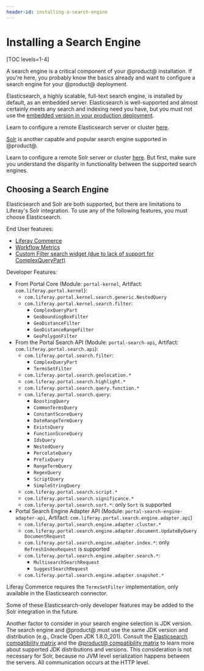 ```yaml
---
header-id: installing-a-search-engine
---
```


# Installing a Search Engine

[TOC levels=1-4]

A search engine is a critical component of your @product@ installation. If
you're here, you probably know the basics already and want to configure a
search engine for your @product@ deployment. 

Elasticsearch, a highly scalable, full-text search engine, is installed by
default, as an embedded server. Elasticsearch is well-supported and almost
certainly meets any search and indexing need you have, but you must not use the
[embedded version in your production deployment](/docs/7-2/deploy/-/knowledge_base/d/elasticsearch#embedded-vs-remote-operation-mode). 

Learn to configure a remote Elasticsearch server or cluster
[here](/docs/7-2/deploy/-/knowledge_base/d/installing-elasticsearch).

[Solr](http://lucene.apache.org/solr) 
is another capable and popular search engine supported in @product@. 

Learn to configure a remote Solr server or cluster
[here](/docs/7-2/deploy/-/knowledge_base/d/installing-solr). But first, make
sure you understand the disparity in functionality between the supported search
engines.

## Choosing a Search Engine

Elasticsearch and Solr are both supported, but there are limitations to
Liferay's Solr integration. To use any of the following features, you must
choose Elasticsearch. 

End User features:

- [Liferay Commerce](https://help.liferay.com/hc/en-us/articles/360017869952)
- [Workflow Metrics](/docs/7-2/user/-/knowledge_base/u/workflow-metrics-the-service-level-agreement) 
- [Custom Filter search widget (due to lack of support for ComplexQueryPart)](/docs/7-2/user/-/knowledge_base/u/filtering-search-results-with-the-custom-filter-widget)

<!-- Not yet released
- Search Tuning: Result Rankings - Confirming with Dennis
- Search Tuning: Synonyms - Confirming with Dennis-->

Developer Features:

- From Portal Core (Module: `portal-kernel`, Artifact:
    `com.liferay.portal.kernel`):
    - `com.liferay.portal.kernel.search.generic.NestedQuery`
    - `com.liferay.portal.kernel.search.filter`:
        - `ComplexQueryPart`
        - `GeoBoundingBoxFilter`
        - `GeoDistanceFilter`
        - `GeoDistanceRangeFilter`
        - `GeoPolygonFilter`
- From the Portal Search API (Module: `portal-search-api`, Artifact:
    `com.liferay.portal.search.api`):
    - `com.liferay.portal.search.filter`:
        - `ComplexQueryPart`
        - `TermsSetFilter`
    - `com.liferay.portal.search.geolocation.*`
    - `com.liferay.portal.search.highlight.*`
    - `com.liferay.portal.search.query.function.*`
    - `com.liferay.portal.search.query`:
        - `BoostingQuery`
        - `CommonTermsQuery`
        - `ConstantScoreQuery`
        - `DateRangeTermQuery`
        - `ExistsQuery`
        - `FunctionScoreQuery`
        - `IdsQuery`
        - `NestedQuery`
        - `PercolateQuery`
        - `PrefixQuery`
        - `RangeTermQuery`
        - `RegexQuery`
        - `ScriptQuery`
        - `SimpleStringQuery`
    - `com.liferay.portal.search.script.*`
    - `com.liferay.portal.search.significance.*`
    - `com.liferay.portal.search.sort.*`: only `Sort` is supported
- Portal Search Engine Adapter API (Module: `portal-search-engine-adapter-api`,
    Artifact: `com.liferay.portal.search.engine.adapter.api`)
    - `com.liferay.portal.search.engine.adapter.cluster.*`
    - `com.liferay.portal.search.engine.adapter.document.UpdateByQueryDocumentRequest`
    - `com.liferay.portal.search.engine.adapter.index.*`: only `RefreshIndexRequest` is supported
    - `com.liferay.portal.search.engine.adapter.search.*`: 
        - `MultisearchSearchRequest` 
        - `SuggestSearchRequest`
    - `com.liferay.portal.search.engine.adapter.snapshot.*`

Liferay Commerce requires the `TermsSetFilter` implementation, only available
in the Elasticsearch connector.

Some of these Elasticsearch-only developer features may be added to the Solr
integration in the future.

Another factor to consider in your search engine selection is JDK version. The
search engine and @product@ must use the same JDK version and distribution
(e.g., Oracle Open JDK 1.8.0_201). Consult the 
[Elasticsearch compatibility matrix](https://www.elastic.co/support/matrix#matrix_jvm) 
and the 
[@product@ compatibility matrix](https://web.liferay.com/documents/14/21598941/Liferay+DXP+7.1+Compatibility+Matrix/9f9c917a-c620-427b-865d-5c4b4a00be85)
to learn more about supported JDK distributions and versions. This consideration
is not necessary for Solr, because no JVM level serialization happens between
the servers. All communication occurs at the HTTP level.


